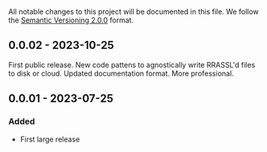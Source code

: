 All notable changes to this project will be documented in this file.
We follow the [Semantic Versioning 2.0.0](http://semver.org/) format.

## 0.0.02 - 2023-10-25

First public release.  New code pattens to agnostically write RRASSL'd files to disk or cloud.  Updated documentation format.  More professional.

## 0.0.01 - 2023-07-25

### Added

- First large release

